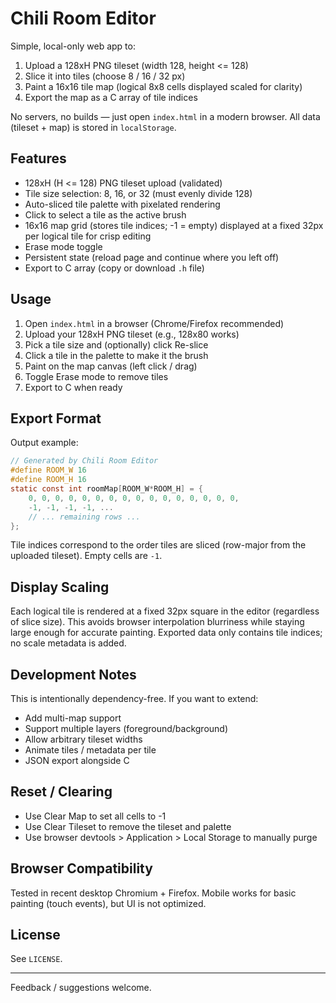 # Chili Room Editor

Simple, local-only web app to:

1. Upload a 128xH PNG tileset (width 128, height <= 128)
2. Slice it into tiles (choose 8 / 16 / 32 px)
3. Paint a 16x16 tile map (logical 8x8 cells displayed scaled for clarity)
4. Export the map as a C array of tile indices

No servers, no builds — just open `index.html` in a modern browser. All data (tileset + map) is stored in `localStorage`.

## Features

- 128xH (H <= 128) PNG tileset upload (validated)
- Tile size selection: 8, 16, or 32 (must evenly divide 128)
- Auto-sliced tile palette with pixelated rendering
- Click to select a tile as the active brush
- 16x16 map grid (stores tile indices; -1 = empty) displayed at a fixed 32px per logical tile for crisp editing
- Erase mode toggle
- Persistent state (reload page and continue where you left off)
- Export to C array (copy or download `.h` file)

## Usage

1. Open `index.html` in a browser (Chrome/Firefox recommended)
2. Upload your 128xH PNG tileset (e.g., 128x80 works)
3. Pick a tile size and (optionally) click Re-slice
4. Click a tile in the palette to make it the brush
5. Paint on the map canvas (left click / drag)
6. Toggle Erase mode to remove tiles
7. Export to C when ready

## Export Format

Output example:

```c
// Generated by Chili Room Editor
#define ROOM_W 16
#define ROOM_H 16
static const int roomMap[ROOM_W*ROOM_H] = {
	0, 0, 0, 0, 0, 0, 0, 0, 0, 0, 0, 0, 0, 0, 0, 0,
	-1, -1, -1, -1, ...
	// ... remaining rows ...
};
```

Tile indices correspond to the order tiles are sliced (row-major from the uploaded tileset). Empty cells are `-1`.

## Display Scaling

Each logical tile is rendered at a fixed 32px square in the editor (regardless of slice size). This avoids browser interpolation blurriness while staying large enough for accurate painting. Exported data only contains tile indices; no scale metadata is added.

## Development Notes

This is intentionally dependency-free. If you want to extend:

- Add multi-map support
- Support multiple layers (foreground/background)
- Allow arbitrary tileset widths
- Animate tiles / metadata per tile
- JSON export alongside C

## Reset / Clearing

- Use Clear Map to set all cells to -1
- Use Clear Tileset to remove the tileset and palette
- Use browser devtools > Application > Local Storage to manually purge

## Browser Compatibility

Tested in recent desktop Chromium + Firefox. Mobile works for basic painting (touch events), but UI is not optimized.

## License

See `LICENSE`.

---

Feedback / suggestions welcome.
